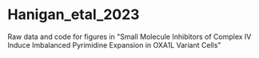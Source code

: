 # Hanigan_etal_2023
Raw data and code for figures in "Small Molecule Inhibitors of Complex IV Induce Imbalanced Pyrimidine Expansion in OXA1L Variant Cells"
